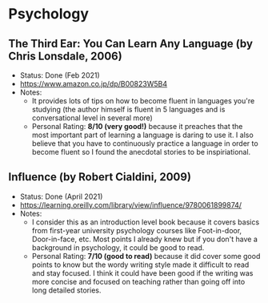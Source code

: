# Psychology

## The Third Ear: You Can Learn Any Language (by Chris Lonsdale, 2006)
- Status: Done (Feb 2021)
- https://www.amazon.co.jp/dp/B00823W5B4
- Notes:
	- It provides lots of tips on how to become fluent in languages you're studying (the author himself is fluent in 5 languages and is conversational level in several more)
	- Personal Rating: **8/10 (very good!)** because it preaches that the most important part of learning a language is daring to use it. I also believe that you have to continuously practice a language in order to become fluent so I found the anecdotal stories to be inspiriational.

## Influence (by Robert Cialdini, 2009)
- Status: Done (April 2021)
- https://learning.oreilly.com/library/view/influence/9780061899874/
- Notes:
	- I consider this as an introduction level book because it covers basics from first-year university psychology courses like Foot-in-door, Door-in-face, etc. Most points I already knew but if you don't have a background in psychology, it could be good to read.
	- Personal Rating: **7/10 (good to read)** because it did cover some good points to know but the wordy writing style made it difficult to read and stay focused. I think it could have been good if the writing was more concise and focused on teaching rather than going off into long detailed stories.